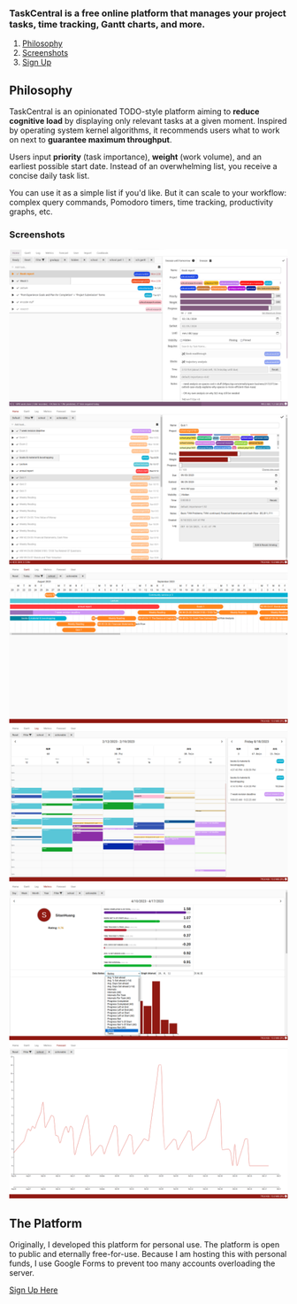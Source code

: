 
### TaskCentral is a free online platform that manages your project tasks, time tracking, Gantt charts, and more.

1. [Philosophy](#philosophy)
2. [Screenshots](#screenshots)
4. [Sign Up](#the-platform)

## Philosophy

TaskCentral is an opinionated TODO-style platform aiming to **reduce cognitive load** by displaying only relevant tasks at a given moment. Inspired by operating system kernel algorithms, it recommends users what to work on next to **guarantee maximum throughput**.

Users input **priority** (task importance), **weight** (work volume), and an earliest possible start date. Instead of an overwhelming list, you receive a concise daily task list.

You can use it as a simple list if you'd like. But it can scale to your workflow: complex query commands, Pomodoro timers, time tracking, productivity graphs, etc. 

### Screenshots
![Screenshot 0](imgs/0.png)
![Screenshot 1](imgs/1.png)
![Screenshot 2](imgs/2.png)
![Screenshot 3](imgs/3.png)
![Screenshot 4](imgs/4.png)
![Screenshot 5](imgs/5.png)

## The Platform
Originally, I developed this platform for personal use. The platform is open to public and eternally free-for-use. Because I am hosting this with personal funds, I use Google Forms to prevent too many accounts overloading the server. 

[Sign Up Here](https://docs.google.com/forms/d/e/1FAIpQLSczc8NBAMxY-9PZbda7xmbfMyiSVn6H3UEaBHoq_7BEegP9kw/viewform?usp=sf_link)
